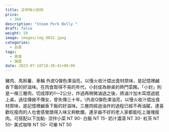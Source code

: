 ```yaml
---
title: 古早味小封肉
price:
  - 360
description: "Steam Pork Belly "
draft: false
weight: 50
image: images/img_0032.jpeg
categories:
  - 台菜
tags:
  - 素食
  - 辣度
date: 2023-07-18T18:38:41+08:00
---
```

豬肉、馬鈴薯、車輪  外皮Q彈色澤油亮，以慢火收汁煨出食材原味，是記憶裡鹹香下飯的好滋味。在肉食取得不易的年代，小封成為辦桌的熱門菜餚。「小封」則是一條三層肉，切成厚約1～2公分，炸過再稍微滷過之後，將滷汁加木耳煨過就上桌。過往傳媳不傳女，曾失傳三十年。\外皮Q彈色澤油亮，以慢火收汁煨出食材原味，是記憶裡鹹香下飯的好滋味。三層肉經過油炸的過程已經不再油膩，連喜歡吃瘦肉的人也會感覺燉得入味又夠軟爛，連牙齒不好的老人家都能吃上幾塊瘦肉。可搭配以下加點- 涼拌小菜  NT 90- 白飯 NT 15- 奶汁濃湯 NT 30- 紅茶  NT 50- 美式咖啡 NT 50- 可樂 NT 50
